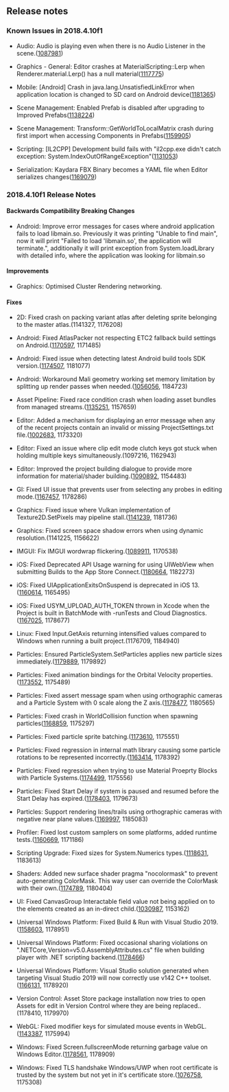 ## Release notes

### Known Issues in 2018.4.10f1

-   Audio: Audio is playing even when there is no Audio Listener in the scene.([1087981](https://issuetracker.unity3d.com/issues/audio-is-playing-even-when-there-is-no-audio-listener-in-the-scene))

-   Graphics - General: Editor crashes at MaterialScripting::Lerp when Renderer.material.Lerp() has a null material([1117775](https://issuetracker.unity3d.com/issues/editor-crashes-at-materialscripting-lerp-when-renderer-dot-material-dot-lerp-has-a-null-material))

-   Mobile: \[Android\] Crash in java.lang.UnsatisfiedLinkError when application location is changed to SD card on Android device([1181365](https://issuetracker.unity3d.com/issues/android-crash-in-java-dot-lang-dot-unsatisfiedlinkerror-when-application-location-is-changed-to-sd-card-on-android-device))

-   Scene Management: Enabled Prefab is disabled after upgrading to Improved Prefabs([1138224](https://issuetracker.unity3d.com/issues/enabled-prefab-is-disabled-after-upgrading-to-improved-prefabs))

-   Scene Management: Transform::GetWorldToLocalMatrix crash during first import when accessing Components in Prefabs([1159905](https://issuetracker.unity3d.com/issues/transform-getworldtolocalmatrix-crash-during-first-import-when-accessing-components-in-prefabs))

-   Scripting: \[IL2CPP\] Development build fails with \"il2cpp.exe didn\'t catch exception: System.IndexOutOfRangeException\"([1131053](https://issuetracker.unity3d.com/issues/il2cpp-development-build-fails-with-il2cpp-dot-exe-didnt-catch-exception-system-dot-indexoutofrangeexception))

-   Serialization: Kaydara FBX Binary becomes a YAML file when Editor serializes changes([1169079](https://issuetracker.unity3d.com/issues/kaydara-fbx-binary-becomes-a-yaml-file-when-editor-serializes-changes))

### 2018.4.10f1 Release Notes

#### Backwards Compatibility Breaking Changes

-   Android: Improve error messages for cases where android application fails to load libmain.so. Previously it was printing \"Unable to find main\", now it will print \"Failed to load \'libmain.so\', the application will terminate.\", additionally it will print exception from System.loadLibrary with detailed info, where the application was looking for libmain.so

#### Improvements

-   Graphics: Optimised Cluster Rendering networking.

#### Fixes

-   2D: Fixed crash on packing variant atlas after deleting sprite belonging to the master atlas.(1141327, 1176208)

-   Android: Fixed AtlasPacker not respecting ETC2 fallback build settings on Android.([1170597](https://issuetracker.unity3d.com/issues/android-androidetc2fallbackoverride-dot-quality32bitdownscaled-does-not-work-on-an-atlas-created-with-the-legacy-sprite-packer), 1171485)

-   Android: Fixed issue when detecting latest Android build tools SDK version.([1174507](https://issuetracker.unity3d.com/issues/linux-building-process-fails-when-android-sdk-build-tools-versions-28-dot-0-2-and-28-dot-0-3-are-both-installed), 1181077)

-   Android: Workaround Mali geometry working set memory limitation by splitting up render passes when needed.([1056056](https://issuetracker.unity3d.com/issues/android-vulkan-flickering-and-rendering-glitches-or-black-screen-with-mali-g72-gpu), 1184723)

-   Asset Pipeline: Fixed race condition crash when loading asset bundles from managed streams.([1135251](https://issuetracker.unity3d.com/issues/crash-on-assetbundleloadfromasyncoperation-getassetbundleblocking-when-loading-assetbundles-via-loadfromstreamasync), 1157659)

-   Editor: Added a mechanism for displaying an error message when any of the recent projects contain an invalid or missing ProjectSettings.txt file.([1002683](https://issuetracker.unity3d.com/issues/merge-conflict-in-projectversion-dot-txt-causes-unable-to-parse-file-error-on-any-project-opened), 1173320)

-   Editor: Fixed an issue where clip edit mode clutch keys got stuck when holding multiple keys simultaneously.(1097216, 1162943)

-   Editor: Improved the project building dialogue to provide more information for material/shader building.([1090892](https://issuetracker.unity3d.com/issues/building-project-gets-stuck-on-compiling-shader-variants-dialog-when-lightweight-render-pipeline-slash-lit-shader-is-compiling), 1154483)

-   GI: Fixed UI issue that prevents user from selecting any probes in editing mode.([1167457](https://issuetracker.unity3d.com/issues/it-is-impossible-to-select-light-probes-while-in-lightprobe-edit-mode), 1178286)

-   Graphics: Fixed issue where Vulkan implementation of Texture2D.SetPixels may pipeline stall.([1141239](https://issuetracker.unity3d.com/issues/vulkan-inefficient-memory-barriers-vkcmdcopybuffertoimage), 1181736)

-   Graphics: Fixed screen space shadow errors when using dynamic resolution.(1141225, 1156622)

-   IMGUI: Fix IMGUI wordwrap flickering.([1089911](https://issuetracker.unity3d.com/issues/bolt-gui-text-width-is-not-calculated-correctly-when-moving-from-one-resolution-to-another-and-guistyle-uses-word-wrap), 1170538)

-   iOS: Fixed Deprecated API Usage warning for using UIWebView when submitting Builds to the App Store Connect.([1180664](https://issuetracker.unity3d.com/issues/ios-apple-throws-deprecated-api-usage-warning-for-using-uiwebview-when-submitting-builds-to-the-app-store-connect), 1182273)

-   iOS: Fixed UIApplicationExitsOnSuspend is deprecated in iOS 13.([1160614](https://issuetracker.unity3d.com/issues/ios-apps-with-uiapplicationexitsonsuspend-in-info-dot-plist-failing-to-pass-apple-store-validation), 1165495)

-   iOS: Fixed USYM_UPLOAD_AUTH_TOKEN thrown in Xcode when the Project is built in BatchMode with -runTests and Cloud Diagnostics.([1167025](https://issuetracker.unity3d.com/issues/usym-upload-auth-token-is-thrown-in-xcode-when-the-project-is-built-in-batchmode-with-runtests-and-cloud-diagnostics-enabled), 1178677)

-   Linux: Fixed Input.GetAxis returning intensified values compared to Windows when running a built project.(1176709, 1184940)

-   Particles: Ensured ParticleSystem.SetParticles applies new particle sizes immediately.([1179889](https://issuetracker.unity3d.com/issues/calling-particlesystem-dot-setparticles-does-not-apply-sizes-until-the-next-update-frame), 1179892)

-   Particles: Fixed animation bindings for the Orbital Velocity properties.([1173552](https://issuetracker.unity3d.com/issues/particle-systems-orbital-and-offset-values-are-locked-and-affect-other-values-when-changed-in-the-animation-window), 1175489)

-   Particles: Fixed assert message spam when using orthographic cameras and a Particle System with 0 scale along the Z axis.([1178477](https://issuetracker.unity3d.com/issues/assertion-failed-on-expression-error-is-thrown-when-orthographic-camera-and-a-particle-system-with-specific-settings-are-used), 1180565)

-   Particles: Fixed crash in WorldCollision function when spawning particles([1168859](https://issuetracker.unity3d.com/issues/worldcollision-crashes-when-spawning-particles-with-world-collision-enabled), 1175297)

-   Particles: Fixed particle sprite batching.([1173610](https://issuetracker.unity3d.com/issues/particle-trails-use-the-wrong-texture-when-several-particlesystems-are-being-rendered-with-different-textures), 1175551)

-   Particles: Fixed regression in internal math library causing some particle rotations to be represented incorrectly.([1163414](https://issuetracker.unity3d.com/issues/particle-system-billboard-particles-are-invisible-when-specific-3d-start-rotation-with-random-between-2-constants-is-applied), 1178392)

-   Particles: Fixed regression when trying to use Material Proeprty Blocks with Particle Systems.([1174499](https://issuetracker.unity3d.com/issues/particle-system-renderer-is-not-updated-during-runtime-when-setpropertyblock-is-used), 1175556)

-   Particles: Fixed Start Delay if system is paused and resumed before the Start Delay has expired.([1178403](https://issuetracker.unity3d.com/issues/particle-system-start-delay-gets-reset-in-child-systems-when-pausing-and-then-unpausing-the-particle-effect), 1179673)

-   Particles: Support rendering lines/trails using orthographic cameras with negative near plane values.([1169997](https://issuetracker.unity3d.com/issues/linerenderer-line-is-not-rendered-when-it-is-in-between-orthographic-camera-position-and-the-actual-camera-rendering-position), 1185083)

-   Profiler: Fixed lost custom samplers on some platforms, added runtime tests.([1160669](https://issuetracker.unity3d.com/issues/customsampler-dot-beginwithobject-fails-in-2019-dot-1-on-ps4-and-xboxone), 1171186)

-   Scripting Upgrade: Fixed sizes for System.Numerics types.([1118631](https://issuetracker.unity3d.com/issues/system-dot-numerics-vector-sizes-are-all-16-bytes-instead-of-8-12-and-16-bytes), 1183613)

-   Shaders: Added new surface shader pragma \"nocolormask\" to prevent auto-generating ColorMask. This way user can override the ColorMask with their own.([1174789](https://issuetracker.unity3d.com/issues/unable-to-override-colormask-in-a-surface-shader-with-an-alpha-pragma-directive), 1180404)

-   UI: Fixed CanvasGroup Interactable field value not being applied on to the elements created as an in-direct child.([1030987](https://issuetracker.unity3d.com/issues/ui-canvasgroup-interactable-fields-graphics-are-not-applied-when-ui-element-is-not-a-direct-child-of-canvasgroup), 1153162)

-   Universal Windows Platform: Fixed Build & Run with Visual Studio 2019.([1158603](https://issuetracker.unity3d.com/issues/build-and-run-on-uwp-with-visual-studio-2019-doesnt-work), 1178951)

-   Universal Windows Platform: Fixed occasional sharing violations on \".NETCore,Version=v5.0.AssemblyAttributes.cs\" file when building player with .NET scripting backend.([1178466](https://issuetracker.unity3d.com/issues/assemblyattributes-dot-cs-file-being-deleted-at-the-same-time-another-process-is-reading-from-it-while-building-from-command-line))

-   Universal Windows Platform: Visual Studio solution generated when targeting Visual Studio 2019 will now correctly use v142 C++ toolset.([1166131](https://issuetracker.unity3d.com/issues/uwp-building-project-for-visual-studio-2019-generates-solution-that-targets-build-tools-for-vs-2017-tool-set-v141), 1178920)

-   Version Control: Asset Store package installation now tries to open Assets for edit in Version Control where they are being replaced..(1178410, 1179970)

-   WebGL: Fixed modifier keys for simulated mouse events in WebGL.([1143387](https://issuetracker.unity3d.com/issues/webgl-webgl-builds-has-different-gui-event-handling-compared-to-the-editor), 1175994)

-   Windows: Fixed Screen.fullscreenMode returning garbage value on Windows Editor.([1178561](https://issuetracker.unity3d.com/issues/screen-dot-fullscreenmode-is-always-default-when-trying-to-get-it), 1178909)

-   Windows: Fixed TLS handshake Windows/UWP when root certificate is trusted by the system but not yet in it\'s certificate store.([1076758](https://issuetracker.unity3d.com/issues/uwp-https-request-fails-on-hololens), 1175308)
